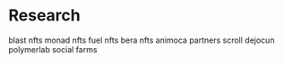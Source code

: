 # Research
blast nfts
monad nfts
fuel nfts
bera nfts
animoca partners
scroll
dejocun
polymerlab
social farms

